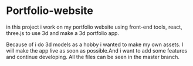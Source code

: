 # Portfolio-website

in this project i work on my portfolio website using front-end tools, react, three.js to use 3d and make a 3d portfolio app. 

Because of i do 3d models as a hobby i wanted to make my own assets.
I will make the app live as soon as possible.And i want to add some features and continue developing.
All the files can be seen in the master branch.
